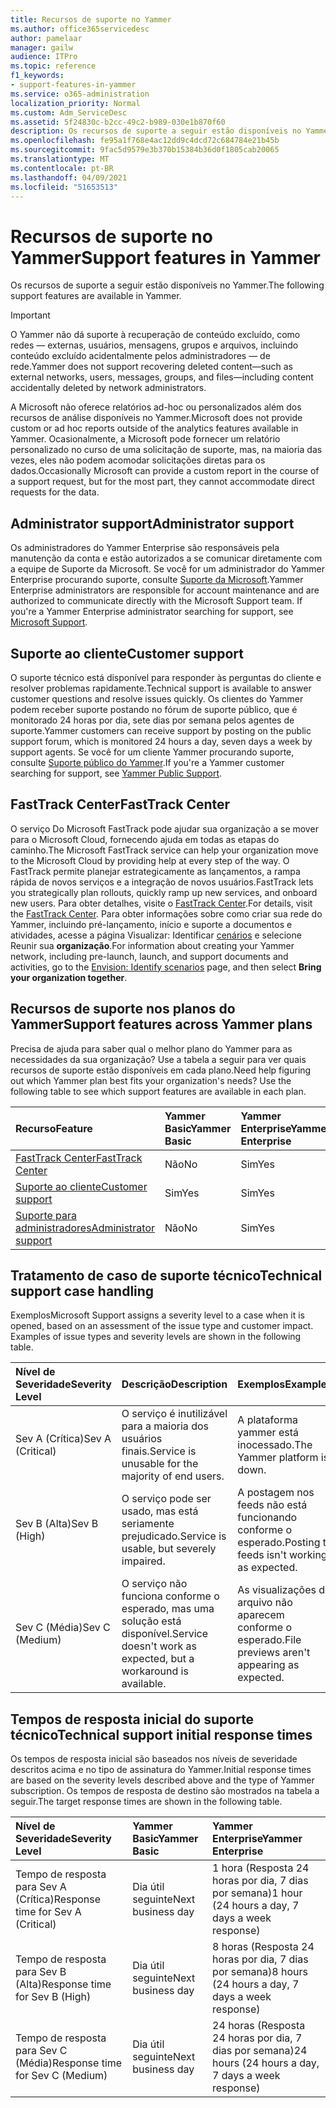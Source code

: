 ```yaml
---
title: Recursos de suporte no Yammer
ms.author: office365servicedesc
author: pamelaar
manager: gailw
audience: ITPro
ms.topic: reference
f1_keywords:
- support-features-in-yammer
ms.service: o365-administration
localization_priority: Normal
ms.custom: Adm_ServiceDesc
ms.assetid: 5f24830c-b2cc-49c2-b989-030e1b870f60
description: Os recursos de suporte a seguir estão disponíveis no Yammer.
ms.openlocfilehash: fe95a1f768e4ac12dd9c4dcd72c684784e21b45b
ms.sourcegitcommit: 9fac5d9579e3b370b15384b36d0f1805cab20065
ms.translationtype: MT
ms.contentlocale: pt-BR
ms.lasthandoff: 04/09/2021
ms.locfileid: "51653513"
---
```

# <a name="support-features-in-yammer"></a><span data-ttu-id="b2b07-103">Recursos de suporte no Yammer</span><span class="sxs-lookup"><span data-stu-id="b2b07-103">Support features in Yammer</span></span>

<span data-ttu-id="b2b07-104">Os recursos de suporte a seguir estão disponíveis no Yammer.</span><span class="sxs-lookup"><span data-stu-id="b2b07-104">The following support features are available in Yammer.</span></span>
  
> [!IMPORTANT]
> <span data-ttu-id="b2b07-105">O Yammer não dá suporte à recuperação de conteúdo excluído, como redes &mdash; externas, usuários, mensagens, grupos e arquivos, incluindo conteúdo excluído acidentalmente pelos administradores &mdash; de rede.</span><span class="sxs-lookup"><span data-stu-id="b2b07-105">Yammer does not support recovering deleted content&mdash;such as external networks, users, messages, groups, and files&mdash;including content accidentally deleted by network administrators.</span></span>
>
> <span data-ttu-id="b2b07-106">A Microsoft não oferece relatórios ad-hoc ou personalizados além dos recursos de análise disponíveis no Yammer.</span><span class="sxs-lookup"><span data-stu-id="b2b07-106">Microsoft does not provide custom or ad hoc reports outside of the analytics features available in Yammer.</span></span> <span data-ttu-id="b2b07-107">Ocasionalmente, a Microsoft pode fornecer um relatório personalizado no curso de uma solicitação de suporte, mas, na maioria das vezes, eles não podem acomodar solicitações diretas para os dados.</span><span class="sxs-lookup"><span data-stu-id="b2b07-107">Occasionally Microsoft can provide a custom report in the course of a support request, but for the most part, they cannot accommodate direct requests for the data.</span></span>

## <a name="administrator-support"></a><span data-ttu-id="b2b07-108">Administrator support</span><span class="sxs-lookup"><span data-stu-id="b2b07-108">Administrator support</span></span>

<span data-ttu-id="b2b07-p102">Os administradores do Yammer Enterprise são responsáveis pela manutenção da conta e estão autorizados a se comunicar diretamente com a equipe de Suporte da Microsoft. Se você for um administrador do Yammer Enterprise procurando suporte, consulte [Suporte da Microsoft](https://go.microsoft.com/fwlink/p/?LinkId=330922).</span><span class="sxs-lookup"><span data-stu-id="b2b07-p102">Yammer Enterprise administrators are responsible for account maintenance and are authorized to communicate directly with the Microsoft Support team. If you're a Yammer Enterprise administrator searching for support, see [Microsoft Support](https://go.microsoft.com/fwlink/p/?LinkId=330922).</span></span>

## <a name="customer-support"></a><span data-ttu-id="b2b07-111">Suporte ao cliente</span><span class="sxs-lookup"><span data-stu-id="b2b07-111">Customer support</span></span>

<span data-ttu-id="b2b07-112">O suporte técnico está disponível para responder às perguntas do cliente e resolver problemas rapidamente.</span><span class="sxs-lookup"><span data-stu-id="b2b07-112">Technical support is available to answer customer questions and resolve issues quickly.</span></span> <span data-ttu-id="b2b07-113">Os clientes do Yammer podem receber suporte postando no fórum de suporte público, que é monitorado 24 horas por dia, sete dias por semana pelos agentes de suporte.</span><span class="sxs-lookup"><span data-stu-id="b2b07-113">Yammer customers can receive support by posting on the public support forum, which is monitored 24 hours a day, seven days a week by support agents.</span></span> <span data-ttu-id="b2b07-114">Se você for um cliente Yammer procurando suporte, consulte [Suporte público do Yammer](https://go.microsoft.com/fwlink/p/?LinkId=330921).</span><span class="sxs-lookup"><span data-stu-id="b2b07-114">If you're a Yammer customer searching for support, see [Yammer Public Support](https://go.microsoft.com/fwlink/p/?LinkId=330921).</span></span>
   
## <a name="fasttrack-center"></a><span data-ttu-id="b2b07-115">FastTrack Center</span><span class="sxs-lookup"><span data-stu-id="b2b07-115">FastTrack Center</span></span>

<span data-ttu-id="b2b07-116">O serviço Do Microsoft FastTrack pode ajudar sua organização a se mover para o Microsoft Cloud, fornecendo ajuda em todas as etapas do caminho.</span><span class="sxs-lookup"><span data-stu-id="b2b07-116">The Microsoft FastTrack service can help your organization move to the Microsoft Cloud by providing help at every step of the way.</span></span> <span data-ttu-id="b2b07-117">O FastTrack permite planejar estrategicamente as lançamentos, a rampa rápida de novos serviços e a integração de novos usuários.</span><span class="sxs-lookup"><span data-stu-id="b2b07-117">FastTrack lets you strategically plan rollouts, quickly ramp up new services, and onboard new users.</span></span> <span data-ttu-id="b2b07-118">Para obter detalhes, visite o [FastTrack Center](https://go.microsoft.com/fwlink/?LinkID=518597&amp;clcid=0x409).</span><span class="sxs-lookup"><span data-stu-id="b2b07-118">For details, visit the [FastTrack Center](https://go.microsoft.com/fwlink/?LinkID=518597&amp;clcid=0x409).</span></span> <span data-ttu-id="b2b07-119">Para obter informações sobre como criar sua rede do Yammer, incluindo pré-lançamento, início e suporte a documentos e atividades, acesse a página Visualizar: Identificar [cenários](https://fasttrack.microsoft.com/office/envision/identify-scenarios) e selecione Reunir sua **organização**.</span><span class="sxs-lookup"><span data-stu-id="b2b07-119">For information about creating your Yammer network, including pre-launch, launch, and support documents and activities, go to the [Envision: Identify scenarios](https://fasttrack.microsoft.com/office/envision/identify-scenarios) page, and then select **Bring your organization together**.</span></span>

## <a name="support-features-across-yammer-plans"></a><span data-ttu-id="b2b07-120">Recursos de suporte nos planos do Yammer</span><span class="sxs-lookup"><span data-stu-id="b2b07-120">Support features across Yammer plans</span></span>

<span data-ttu-id="b2b07-p105">Precisa de ajuda para saber qual o melhor plano do Yammer para as necessidades da sua organização? Use a tabela a seguir para ver quais recursos de suporte estão disponíveis em cada plano.</span><span class="sxs-lookup"><span data-stu-id="b2b07-p105">Need help figuring out which Yammer plan best fits your organization's needs? Use the following table to see which support features are available in each plan.</span></span>
  
|<span data-ttu-id="b2b07-123">**Recurso**</span><span class="sxs-lookup"><span data-stu-id="b2b07-123">**Feature**</span></span>|<span data-ttu-id="b2b07-124">**Yammer Basic**</span><span class="sxs-lookup"><span data-stu-id="b2b07-124">**Yammer Basic**</span></span>|<span data-ttu-id="b2b07-125">**Yammer Enterprise**</span><span class="sxs-lookup"><span data-stu-id="b2b07-125">**Yammer Enterprise**</span></span>|
|:-----|:-----|:-----|
|[<span data-ttu-id="b2b07-126">FastTrack Center</span><span class="sxs-lookup"><span data-stu-id="b2b07-126">FastTrack Center</span></span>](https://go.microsoft.com/fwlink/?LinkID=518597&amp;clcid=0x409) <br/> |<span data-ttu-id="b2b07-127">Não</span><span class="sxs-lookup"><span data-stu-id="b2b07-127">No</span></span>  <br/> |<span data-ttu-id="b2b07-128">Sim</span><span class="sxs-lookup"><span data-stu-id="b2b07-128">Yes</span></span>  <br/> |
|[<span data-ttu-id="b2b07-129">Suporte ao cliente</span><span class="sxs-lookup"><span data-stu-id="b2b07-129">Customer support</span></span>](support-features-in-yammer.md#customer-support) <br/> |<span data-ttu-id="b2b07-130">Sim</span><span class="sxs-lookup"><span data-stu-id="b2b07-130">Yes</span></span>  <br/> |<span data-ttu-id="b2b07-131">Sim</span><span class="sxs-lookup"><span data-stu-id="b2b07-131">Yes</span></span>  <br/> |
|[<span data-ttu-id="b2b07-132">Suporte para administradores</span><span class="sxs-lookup"><span data-stu-id="b2b07-132">Administrator support</span></span>](support-features-in-yammer.md#administrator-support) <br/> |<span data-ttu-id="b2b07-133">Não</span><span class="sxs-lookup"><span data-stu-id="b2b07-133">No</span></span>  <br/> |<span data-ttu-id="b2b07-134">Sim</span><span class="sxs-lookup"><span data-stu-id="b2b07-134">Yes</span></span>  <br/> |
 
## <a name="technical-support-case-handling"></a><span data-ttu-id="b2b07-135">Tratamento de caso de suporte técnico</span><span class="sxs-lookup"><span data-stu-id="b2b07-135">Technical support case handling</span></span>

<span data-ttu-id="b2b07-p106">Exemplos</span><span class="sxs-lookup"><span data-stu-id="b2b07-p106">Microsoft Support assigns a severity level to a case when it is opened, based on an assessment of the issue type and customer impact. Examples of issue types and severity levels are shown in the following table.</span></span> 
  
|<span data-ttu-id="b2b07-138">**Nível de Severidade**</span><span class="sxs-lookup"><span data-stu-id="b2b07-138">**Severity Level**</span></span>|<span data-ttu-id="b2b07-139">**Descrição**</span><span class="sxs-lookup"><span data-stu-id="b2b07-139">**Description**</span></span>|<span data-ttu-id="b2b07-140">**Exemplos**</span><span class="sxs-lookup"><span data-stu-id="b2b07-140">**Examples**</span></span>|
|:-----|:-----|:-----|
|<span data-ttu-id="b2b07-141">Sev A (Crítica)</span><span class="sxs-lookup"><span data-stu-id="b2b07-141">Sev A (Critical)</span></span>  <br/> |<span data-ttu-id="b2b07-142">O serviço é inutilizável para a maioria dos usuários finais.</span><span class="sxs-lookup"><span data-stu-id="b2b07-142">Service is unusable for the majority of end users.</span></span>  <br/> |<span data-ttu-id="b2b07-143">A plataforma yammer está inocessado.</span><span class="sxs-lookup"><span data-stu-id="b2b07-143">The Yammer platform is down.</span></span>  <br/> |
|<span data-ttu-id="b2b07-144">Sev B (Alta)</span><span class="sxs-lookup"><span data-stu-id="b2b07-144">Sev B (High)</span></span>  <br/> |<span data-ttu-id="b2b07-145">O serviço pode ser usado, mas está seriamente prejudicado.</span><span class="sxs-lookup"><span data-stu-id="b2b07-145">Service is usable, but severely impaired.</span></span>  <br/> |<span data-ttu-id="b2b07-146">A postagem nos feeds não está funcionando conforme o esperado.</span><span class="sxs-lookup"><span data-stu-id="b2b07-146">Posting to feeds isn't working as expected.</span></span>  <br/> |
|<span data-ttu-id="b2b07-147">Sev C (Média)</span><span class="sxs-lookup"><span data-stu-id="b2b07-147">Sev C (Medium)</span></span>  <br/> |<span data-ttu-id="b2b07-148">O serviço não funciona conforme o esperado, mas uma solução está disponível.</span><span class="sxs-lookup"><span data-stu-id="b2b07-148">Service doesn't work as expected, but a workaround is available.</span></span>  <br/> |<span data-ttu-id="b2b07-149">As visualizações do arquivo não aparecem conforme o esperado.</span><span class="sxs-lookup"><span data-stu-id="b2b07-149">File previews aren't appearing as expected.</span></span>  <br/> |

## <a name="technical-support-initial-response-times"></a><span data-ttu-id="b2b07-150">Tempos de resposta inicial do suporte técnico</span><span class="sxs-lookup"><span data-stu-id="b2b07-150">Technical support initial response times</span></span>

<span data-ttu-id="b2b07-151">Os tempos de resposta inicial são baseados nos níveis de severidade descritos acima e no tipo de assinatura do Yammer.</span><span class="sxs-lookup"><span data-stu-id="b2b07-151">Initial response times are based on the severity levels described above and the type of Yammer subscription.</span></span> <span data-ttu-id="b2b07-152">Os tempos de resposta de destino são mostrados na tabela a seguir.</span><span class="sxs-lookup"><span data-stu-id="b2b07-152">The target response times are shown in the following table.</span></span>
  
|<span data-ttu-id="b2b07-153">**Nível de Severidade**</span><span class="sxs-lookup"><span data-stu-id="b2b07-153">**Severity Level**</span></span>|<span data-ttu-id="b2b07-154">**Yammer Basic**</span><span class="sxs-lookup"><span data-stu-id="b2b07-154">**Yammer Basic**</span></span>|<span data-ttu-id="b2b07-155">**Yammer Enterprise**</span><span class="sxs-lookup"><span data-stu-id="b2b07-155">**Yammer Enterprise**</span></span>|
|:-----|:-----|:-----|
|<span data-ttu-id="b2b07-156">Tempo de resposta para Sev A (Crítica)</span><span class="sxs-lookup"><span data-stu-id="b2b07-156">Response time for Sev A (Critical)</span></span>  <br/> |<span data-ttu-id="b2b07-157">Dia útil seguinte</span><span class="sxs-lookup"><span data-stu-id="b2b07-157">Next business day</span></span>  <br/> |<span data-ttu-id="b2b07-158">1 hora (Resposta 24 horas por dia, 7 dias por semana)</span><span class="sxs-lookup"><span data-stu-id="b2b07-158">1 hour (24 hours a day, 7 days a week response)</span></span>  <br/> |
|<span data-ttu-id="b2b07-159">Tempo de resposta para Sev B (Alta)</span><span class="sxs-lookup"><span data-stu-id="b2b07-159">Response time for Sev B (High)</span></span>  <br/> |<span data-ttu-id="b2b07-160">Dia útil seguinte</span><span class="sxs-lookup"><span data-stu-id="b2b07-160">Next business day</span></span>  <br/> |<span data-ttu-id="b2b07-161">8 horas (Resposta 24 horas por dia, 7 dias por semana)</span><span class="sxs-lookup"><span data-stu-id="b2b07-161">8 hours (24 hours a day, 7 days a week response)</span></span>  <br/> |
|<span data-ttu-id="b2b07-162">Tempo de resposta para Sev C (Média)</span><span class="sxs-lookup"><span data-stu-id="b2b07-162">Response time for Sev C (Medium)</span></span>  <br/> |<span data-ttu-id="b2b07-163">Dia útil seguinte</span><span class="sxs-lookup"><span data-stu-id="b2b07-163">Next business day</span></span>  <br/> |<span data-ttu-id="b2b07-164">24 horas (Resposta 24 horas por dia, 7 dias por semana)</span><span class="sxs-lookup"><span data-stu-id="b2b07-164">24 hours (24 hours a day, 7 days a week response)</span></span>  <br/> |

